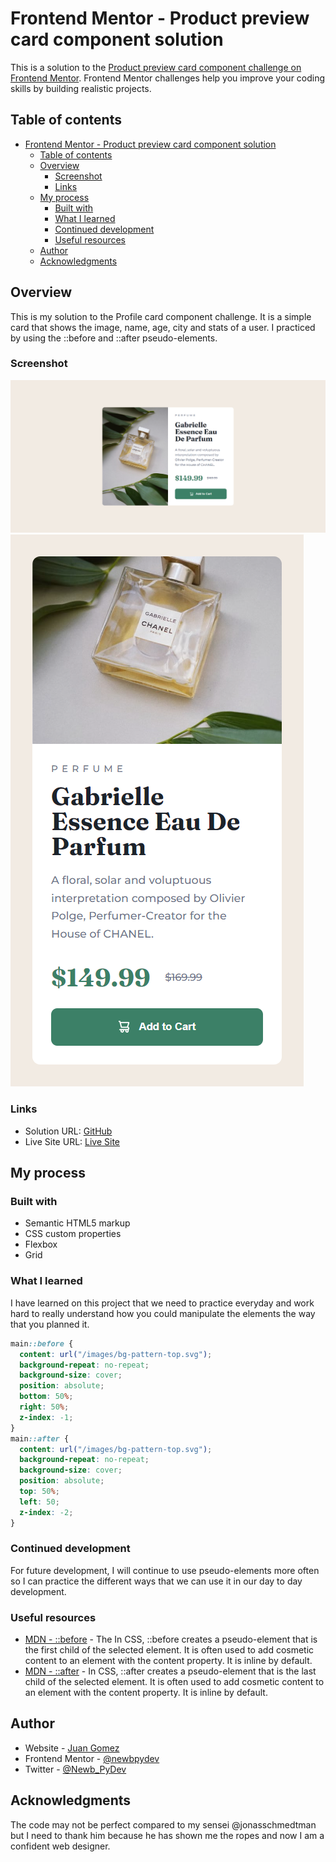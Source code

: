 # Frontend Mentor - Product preview card component solution

This is a solution to the [Product preview card component challenge on Frontend Mentor](https://www.frontendmentor.io/challenges/product-preview-card-component-GO7UmttRfa). Frontend Mentor challenges help you improve your coding skills by building realistic projects.

## Table of contents

- [Frontend Mentor - Product preview card component solution](#frontend-mentor---product-preview-card-component-solution)
  - [Table of contents](#table-of-contents)
  - [Overview](#overview)
    - [Screenshot](#screenshot)
    - [Links](#links)
  - [My process](#my-process)
    - [Built with](#built-with)
    - [What I learned](#what-i-learned)
    - [Continued development](#continued-development)
    - [Useful resources](#useful-resources)
  - [Author](#author)
  - [Acknowledgments](#acknowledgments)

## Overview

This is my solution to the Profile card component challenge. It is a simple card
that shows the image, name, age, city and stats of a user. I practiced by using
the ::before and ::after pseudo-elements.

### Screenshot

![](./src/assets/images/screenshot-desktop.png)
![](./src/assets/images/screenshot-mobile.png)

### Links

- Solution URL: [GitHub](https://github.com/newbpydev/product-preview-card-component)
- Live Site URL: [Live Site](https://gifted-hopper-c0d2a1.netlify.app/)

## My process

### Built with

- Semantic HTML5 markup
- CSS custom properties
- Flexbox
- Grid

### What I learned

I have learned on this project that we need to practice everyday and work hard
to really understand how you could manipulate the elements the way that you
planned it.

```css
main::before {
  content: url("/images/bg-pattern-top.svg");
  background-repeat: no-repeat;
  background-size: cover;
  position: absolute;
  bottom: 50%;
  right: 50%;
  z-index: -1;
}
main::after {
  content: url("/images/bg-pattern-top.svg");
  background-repeat: no-repeat;
  background-size: cover;
  position: absolute;
  top: 50%;
  left: 50;
  z-index: -2;
}
```

### Continued development

For future development, I will continue to use pseudo-elements more often so I
can practice the different ways that we can use it in our day to day development.

### Useful resources

- [MDN - ::before](https://developer.mozilla.org/en-US/docs/Web/CSS/::before) - The In CSS, ::before creates a pseudo-element that is the first child of the selected element. It is often used to add cosmetic content to an element with the content property. It is inline by default.
- [MDN - ::after](https://developer.mozilla.org/en-US/docs/Web/CSS/::after) - In CSS, ::after creates a pseudo-element that is the last child of the selected element. It is often used to add cosmetic content to an element with the content property. It is inline by default.

## Author

- Website - [Juan Gomez](https://www.newbpydev.com)
- Frontend Mentor - [@newbpydev](https://www.frontendmentor.io/profile/newbpydev)
- Twitter - [@Newb_PyDev](https://twitter.com/Newb_PyDev)

## Acknowledgments

The code may not be perfect compared to my sensei @jonasschmedtman but I need
to thank him because he has shown me the ropes and now I am a confident web
designer.
